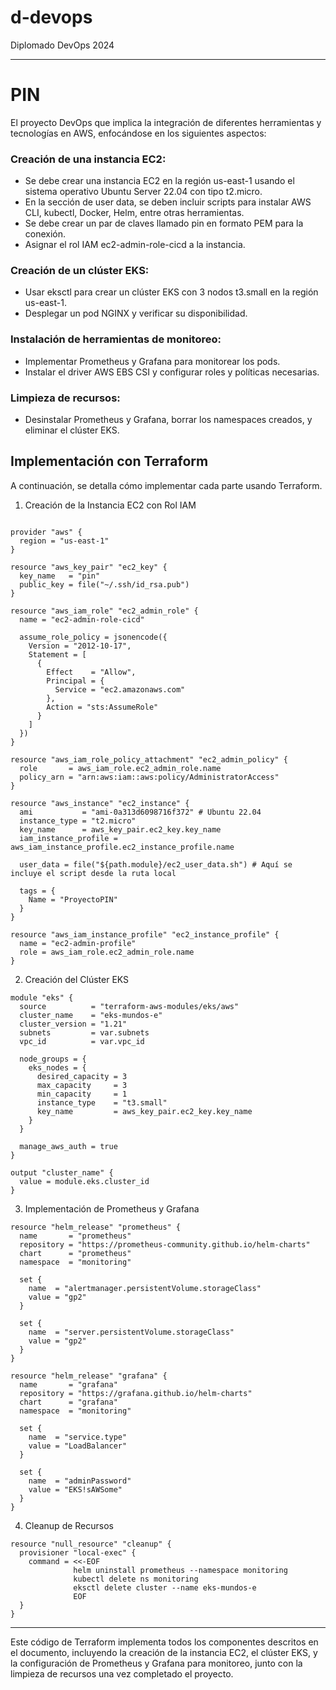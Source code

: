 # d-devops
Diplomado DevOps 2024

---
# PIN
El proyecto DevOps que implica la integración de diferentes herramientas y tecnologías en AWS, enfocándose en los siguientes aspectos:

### Creación de una instancia EC2:

- Se debe crear una instancia EC2 en la región us-east-1 usando el sistema operativo Ubuntu Server 22.04 con tipo t2.micro.
- En la sección de user data, se deben incluir scripts para instalar AWS CLI, kubectl, Docker, Helm, entre otras herramientas.
- Se debe crear un par de claves llamado pin en formato PEM para la conexión.
- Asignar el rol IAM ec2-admin-role-cicd a la instancia.

### Creación de un clúster EKS:

- Usar eksctl para crear un clúster EKS con 3 nodos t3.small en la región us-east-1.
- Desplegar un pod NGINX y verificar su disponibilidad.

### Instalación de herramientas de monitoreo:

- Implementar Prometheus y Grafana para monitorear los pods.
- Instalar el driver AWS EBS CSI y configurar roles y políticas necesarias.

### Limpieza de recursos:

- Desinstalar Prometheus y Grafana, borrar los namespaces creados, y eliminar el clúster EKS.

## Implementación con Terraform
A continuación, se detalla cómo implementar cada parte usando Terraform.

1. Creación de la Instancia EC2 con Rol IAM

```hcl

provider "aws" {
  region = "us-east-1"
}

resource "aws_key_pair" "ec2_key" {
  key_name   = "pin"
  public_key = file("~/.ssh/id_rsa.pub")
}

resource "aws_iam_role" "ec2_admin_role" {
  name = "ec2-admin-role-cicd"

  assume_role_policy = jsonencode({
    Version = "2012-10-17",
    Statement = [
      {
        Effect    = "Allow",
        Principal = {
          Service = "ec2.amazonaws.com"
        },
        Action = "sts:AssumeRole"
      }
    ]
  })
}

resource "aws_iam_role_policy_attachment" "ec2_admin_policy" {
  role       = aws_iam_role.ec2_admin_role.name
  policy_arn = "arn:aws:iam::aws:policy/AdministratorAccess"
}

resource "aws_instance" "ec2_instance" {
  ami           = "ami-0a313d6098716f372" # Ubuntu 22.04
  instance_type = "t2.micro"
  key_name      = aws_key_pair.ec2_key.key_name
  iam_instance_profile = aws_iam_instance_profile.ec2_instance_profile.name

  user_data = file("${path.module}/ec2_user_data.sh") # Aquí se incluye el script desde la ruta local

  tags = {
    Name = "ProyectoPIN"
  }
}

resource "aws_iam_instance_profile" "ec2_instance_profile" {
  name = "ec2-admin-profile"
  role = aws_iam_role.ec2_admin_role.name
}
```
2. Creación del Clúster EKS
```hcl
module "eks" {
  source          = "terraform-aws-modules/eks/aws"
  cluster_name    = "eks-mundos-e"
  cluster_version = "1.21"
  subnets         = var.subnets
  vpc_id          = var.vpc_id

  node_groups = {
    eks_nodes = {
      desired_capacity = 3
      max_capacity     = 3
      min_capacity     = 1
      instance_type    = "t3.small"
      key_name         = aws_key_pair.ec2_key.key_name
    }
  }

  manage_aws_auth = true
}

output "cluster_name" {
  value = module.eks.cluster_id
}
```
3. Implementación de Prometheus y Grafana
```hcl
resource "helm_release" "prometheus" {
  name       = "prometheus"
  repository = "https://prometheus-community.github.io/helm-charts"
  chart      = "prometheus"
  namespace  = "monitoring"

  set {
    name  = "alertmanager.persistentVolume.storageClass"
    value = "gp2"
  }

  set {
    name  = "server.persistentVolume.storageClass"
    value = "gp2"
  }
}

resource "helm_release" "grafana" {
  name       = "grafana"
  repository = "https://grafana.github.io/helm-charts"
  chart      = "grafana"
  namespace  = "monitoring"

  set {
    name  = "service.type"
    value = "LoadBalancer"
  }

  set {
    name  = "adminPassword"
    value = "EKS!sAWSome"
  }
}
```
4. Cleanup de Recursos
```hcl
resource "null_resource" "cleanup" {
  provisioner "local-exec" {
    command = <<-EOF
              helm uninstall prometheus --namespace monitoring
              kubectl delete ns monitoring
              eksctl delete cluster --name eks-mundos-e
              EOF
  }
}
```
---
Este código de Terraform implementa todos los componentes descritos en el documento, incluyendo la creación de la instancia EC2, el clúster EKS, y la configuración de Prometheus y Grafana para monitoreo, junto con la limpieza de recursos una vez completado el proyecto.
